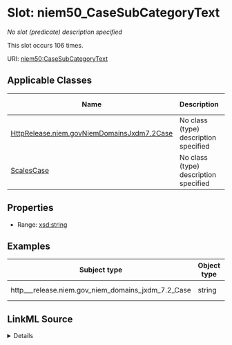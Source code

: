 

# Slot: niem50_CaseSubCategoryText


_No slot (predicate) description specified_






This slot occurs 106 times.


URI: [niem50:CaseSubCategoryText](http://release.niem.gov/niem/niem-core/5.0/CaseSubCategoryText)



<!-- no inheritance hierarchy -->





## Applicable Classes

| Name | Description | Modifies Slot |
| --- | --- | --- |
| [HttpRelease.niem.govNiemDomainsJxdm7.2Case](../classes/HttpRelease.niem.govNiemDomainsJxdm7.2Case.md) | No class (type) description specified |  yes  |
| [ScalesCase](../classes/ScalesCase.md) | No class (type) description specified |  no  |







## Properties

* Range: [xsd:string](http://www.w3.org/2001/XMLSchema#string)






## Examples

| Subject type | Object type | Example subject | Example object | Occurrences |
| --- | --- | --- | --- | --- |
| http___release.niem.gov_niem_domains_jxdm_7.2_Case | string | scales:CivilCase | 110 Insurance | 106 |




## LinkML Source

<details>

```yaml
name: niem50_CaseSubCategoryText
annotations:
  count:
    tag: count
    value: 106
description: No slot (predicate) description specified
examples:
- object:
    example_object: 110 Insurance
    example_object_type: string
    example_predicate: niem50:CaseSubCategoryText
    example_subject: scales:CivilCase
    example_subject_type: http___release.niem.gov_niem_domains_jxdm_7.2_Case
from_schema: scales-kg
rank: 1000
slot_uri: niem50:CaseSubCategoryText
alias: niem50_CaseSubCategoryText
domain_of:
- http___release.niem.gov_niem_domains_jxdm_7.2_Case
- scales_Case
range: string

```
</details>